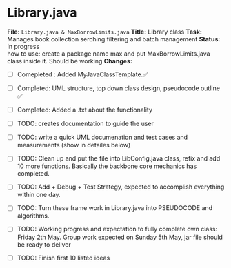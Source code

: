 # Library.java
**File:** `Library.java & MaxBorrowLimits.java`
**Title:** Library class
**Task:**  Manages book collection serching filtering and batch management
**Status:** In progress   
how to use: 
create a package name max and put MaxBorrowLimits.java class inside it. Should be working 
**Changes:**  
- [ ] Comepleted : Added MyJavaClassTemplate.✅
- [ ] Completed: UML structure, top down class design, pseudocode outline  ✅
- [ ] Completed: Added a .txt about the functionality
- [ ] TODO: creates documentation to guide the user 
- [ ] TODO: write a quick UML documenation and test cases and measurements (show in detailes below)
- [ ] TODO: Clean up and put the file into LibConfig.java class, refix and add 10 more functions. Basically the backbone core mechanics has completed.
- [ ] TODO: Add + Debug + Test Strategy, expected to accomplish everything within one day.
- [ ] TODO: Turn these frame work in Library.java into PSEUDOCODE and algorithms.
- [ ] TODO: Working progress and expectation to fully complete own class: Friday 2th May. Group work expected on Sunday 5th May, jar file should be ready to deliver
- [ ] TODO: Finish first 10 listed ideas 
  
      


